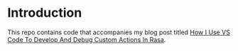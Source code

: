 # Introduction

This repo contains code that accompanies my blog post titled [How I Use VS Code To Develop And Debug Custom Actions In Rasa](https://medium.com/towards-artificial-intelligence/how-i-use-vs-code-to-develop-and-debug-custom-actions-in-rasa-c94b117865c4).
 
